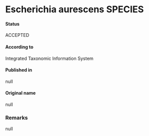 Escherichia aurescens SPECIES
=======

#### Status
ACCEPTED

#### According to
Integrated Taxonomic Information System

#### Published in
null

#### Original name
null

### Remarks
null